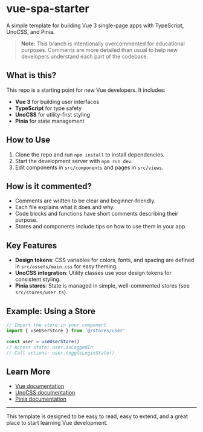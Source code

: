 # vue-spa-starter

A simple template for building Vue 3 single-page apps with TypeScript, UnoCSS, and Pinia.

> **Note:** This branch is intentionally overcommented for educational purposes. Comments are more detailed than usual to help new developers understand each part of the codebase.

## What is this?

This repo is a starting point for new Vue developers. It includes:

- **Vue 3** for building user interfaces
- **TypeScript** for type safety
- **UnoCSS** for utility-first styling
- **Pinia** for state management

## How to Use

1. Clone the repo and run `npm install` to install dependencies.
2. Start the development server with `npm run dev`.
3. Edit components in `src/components` and pages in `src/views`.

## How is it commented?

- Comments are written to be clear and beginner-friendly.
- Each file explains what it does and why.
- Code blocks and functions have short comments describing their purpose.
- Stores and components include tips on how to use them in your app.

## Key Features

- **Design tokens**: CSS variables for colors, fonts, and spacing are defined in `src/assets/main.css` for easy theming.
- **UnoCSS integration**: Utility classes use your design tokens for consistent styling.
- **Pinia stores**: State is managed in simple, well-commented stores (see `src/stores/user.ts`).

## Example: Using a Store

```ts
// Import the store in your component
import { useUserStore } from '@/stores/user'

const user = useUserStore()
// Access state: user.isLoggedIn
// Call actions: user.toggleLoginState()
```

## Learn More

- [Vue documentation](https://vuejs.org/)
- [UnoCSS documentation](https://unocss.dev/)
- [Pinia documentation](https://pinia.vuejs.org/)

---

This template is designed to be easy to read, easy to extend, and a great place to start learning Vue development.
